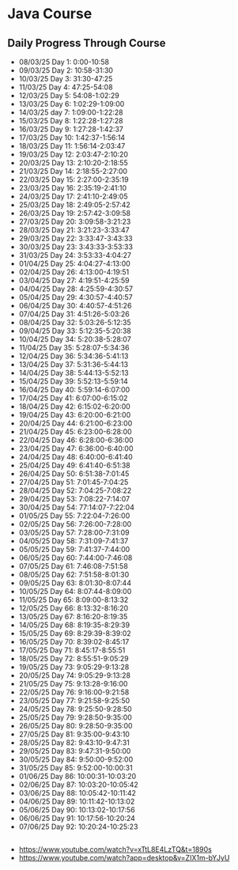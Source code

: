 # Java Course
## Daily Progress Through Course

* 08/03/25 Day 1: 0:00-10:58
* 09/03/25 Day 2: 10:58-31:30
* 10/03/25 Day 3: 31:30-47:25
* 11/03/25 Day 4: 47:25-54:08
* 12/03/25 Day 5: 54:08-1:02:29
* 13/03/25 Day 6: 1:02:29-1:09:00
* 14/03/25 day 7: 1:09:00-1:22:28
* 15/03/25 Day 8: 1:22:28-1:27:28
* 16/03/25 Day 9: 1:27:28-1:42:37
* 17/03/25 Day 10: 1:42:37-1:56:14
* 18/03/25 Day 11: 1:56:14-2:03:47
* 19/03/25 Day 12: 2:03:47-2:10:20
* 20/03/25 Day 13: 2:10:20-2:18:55
* 21/03/25 Day 14: 2:18:55-2:27:00
* 22/03/25 Day 15: 2:27:00-2:35:19
* 23/03/25 Day 16: 2:35:19-2:41:10
* 24/03/25 Day 17: 2:41:10-2:49:05
* 25/03/25 Day 18: 2:49:05-2:57:42
* 26/03/25 Day 19: 2:57:42-3:09:58
* 27/03/25 Day 20: 3:09:58-3:21:23
* 28/03/25 Day 21: 3:21:23-3:33:47
* 29/03/25 Day 22: 3:33:47-3:43:33 
* 30/03/25 Day 23: 3:43:33-3:53:33
* 31/03/25 Day 24: 3:53:33-4:04:27
* 01/04/25 Day 25: 4:04:27-4:13:00
* 02/04/25 Day 26: 4:13:00-4:19:51
* 03/04/25 Day 27: 4:19:51-4:25:59
* 04/04/25 Day 28: 4:25:59-4:30:57
* 05/04/25 Day 29: 4:30:57-4:40:57
* 06/04/25 Day 30: 4:40:57-4:51:26
* 07/04/25 Day 31: 4:51:26-5:03:26
* 08/04/25 Day 32: 5:03:26-5:12:35
* 09/04/25 Day 33: 5:12:35-5:20:38
* 10/04/25 Day 34: 5:20:38-5:28:07
* 11/04/25 Day 35: 5:28:07-5:34:36
* 12/04/25 Day 36: 5:34:36-5:41:13
* 13/04/25 Day 37: 5:31:36-5:44:13
* 14/04/25 Day 38: 5:44:13-5:52:13
* 15/04/25 Day 39: 5:52:13-5:59:14
* 16/04/25 Day 40: 5:59:14-6:07:00
* 17/04/25 Day 41: 6:07:00-6:15:02
* 18/04/25 Day 42: 6:15:02-6:20:00
* 19/04/25 Day 43: 6:20:00-6:21:00
* 20/04/25 Day 44: 6:21:00-6:23:00
* 21/04/25 Day 45: 6:23:00-6:28:00
* 22/04/25 Day 46: 6:28:00-6:36:00
* 23/04/25 Day 47: 6:36:00-6:40:00
* 24/04/25 Day 48: 6:40:00-6:41:40
* 25/04/25 Day 49: 6:41:40-6:51:38
* 26/04/25 Day 50: 6:51:38-7:01:45
* 27/04/25 Day 51: 7:01:45-7:04:25
* 28/04/25 Day 52: 7:04:25-7:08:22
* 29/04/25 Day 53: 7:08:22-7:14:07
* 30/04/25 Day 54: 77:14:07-7:22:04
* 01/05/25 Day 55: 7:22:04-7:26:00
* 02/05/25 Day 56: 7:26:00-7:28:00
* 03/05/25 Day 57: 7:28:00-7:31:09
* 04/05/25 Day 58: 7:31:09-7:41:37
* 05/05/25 Day 59: 7:41:37-7:44:00
* 06/05/25 Day 60: 7:44:00-7:46:08
* 07/05/25 Day 61: 7:46:08-7:51:58
* 08/05/25 Day 62: 7:51:58-8:01:30
* 09/05/25 Day 63: 8:01:30-8:07:44
* 10/05/25 Day 64: 8:07:44-8:09:00
* 11/05/25 Day 65: 8:09:00-8:13:32
* 12/05/25 Day 66: 8:13:32-8:16:20
* 13/05/25 Day 67: 8:16:20-8:19:35
* 14/05/25 Day 68: 8:19:35-8:29:39
* 15/05/25 Day 69: 8:29:39-8:39:02
* 16/05/25 Day 70: 8:39:02-8:45:17
* 17/05/25 Day 71: 8:45:17-8:55:51
* 18/05/25 Day 72: 8:55:51-9:05:29
* 19/05/25 Day 73: 9:05:29-9:13:28
* 20/05/25 Day 74: 9:05:29-9:13:28
* 21/05/25 Day 75: 9:13:28-9:16:00
* 22/05/25 Day 76: 9:16:00-9:21:58
* 23/05/25 Day 77: 9:21:58-9:25:50
* 24/05/25 Day 78: 9:25:50-9:28:50
* 25/05/25 Day 79: 9:28:50-9:35:00
* 26/05/25 Day 80: 9:28:50-9:35:00
* 27/05/25 Day 81: 9:35:00-9:43:10
* 28/05/25 Day 82: 9:43:10-9:47:31
* 29/05/25 Day 83: 9:47:31-9:50:00
* 30/05/25 Day 84: 9:50:00-9:52:00
* 31/05/25 Day 85: 9:52:00-10:00:31
* 01/06/25 Day 86: 10:00:31-10:03:20
* 02/06/25 Day 87: 10:03:20-10:05:42
* 03/06/25 Day 88: 10:05:42-10:11:42
* 04/06/25 Day 89: 10:11:42-10:13:02
* 05/06/25 Day 90: 10:13:02-10:17:56
* 06/06/25 Day 91: 10:17:56-10:20:24
* 07/06/25 Day 92: 10:20:24-10:25:23

##
* https://www.youtube.com/watch?v=xTtL8E4LzTQ&t=1890s
* https://www.youtube.com/watch?app=desktop&v=ZIX1m-bYJyU

